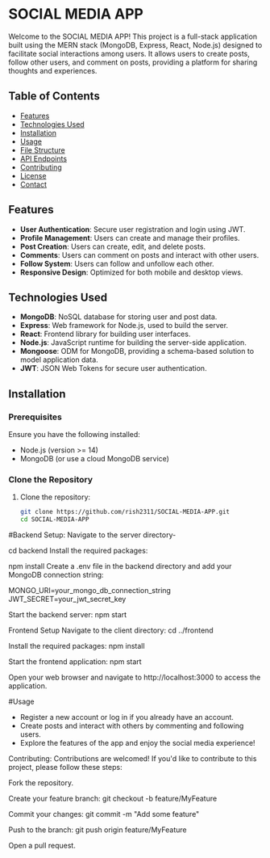 # SOCIAL MEDIA APP

Welcome to the SOCIAL MEDIA APP! This project is a full-stack application built using the MERN stack (MongoDB, Express, React, Node.js) designed to facilitate social interactions among users. It allows users to create posts, follow other users, and comment on posts, providing a platform for sharing thoughts and experiences.

## Table of Contents
- [Features](#features)
- [Technologies Used](#technologies-used)
- [Installation](#installation)
- [Usage](#usage)
- [File Structure](#file-structure)
- [API Endpoints](#api-endpoints)
- [Contributing](#contributing)
- [License](#license)
- [Contact](#contact)

## Features
- **User Authentication**: Secure user registration and login using JWT.
- **Profile Management**: Users can create and manage their profiles.
- **Post Creation**: Users can create, edit, and delete posts.
- **Comments**: Users can comment on posts and interact with other users.
- **Follow System**: Users can follow and unfollow each other.
- **Responsive Design**: Optimized for both mobile and desktop views.

## Technologies Used
- **MongoDB**: NoSQL database for storing user and post data.
- **Express**: Web framework for Node.js, used to build the server.
- **React**: Frontend library for building user interfaces.
- **Node.js**: JavaScript runtime for building the server-side application.
- **Mongoose**: ODM for MongoDB, providing a schema-based solution to model application data.
- **JWT**: JSON Web Tokens for secure user authentication.

## Installation

### Prerequisites
Ensure you have the following installed:
- Node.js (version >= 14)
- MongoDB (or use a cloud MongoDB service)

### Clone the Repository
1. Clone the repository:
   ```bash
   git clone https://github.com/rish2311/SOCIAL-MEDIA-APP.git
   cd SOCIAL-MEDIA-APP

#Backend Setup:
Navigate to the server directory-

cd backend
Install the required packages:

npm install
Create a .env file in the backend directory and add your MongoDB connection string:

MONGO_URI=your_mongo_db_connection_string
JWT_SECRET=your_jwt_secret_key

Start the backend server:
npm start

Frontend Setup
Navigate to the client directory:
cd ../frontend

Install the required packages:
npm install

Start the frontend application:
npm start

Open your web browser and navigate to http://localhost:3000 to access the application.

#Usage
- Register a new account or log in if you already have an account.
- Create posts and interact with others by commenting and following users.
- Explore the features of the app and enjoy the social media experience!

Contributing:
Contributions are welcomed! If you'd like to contribute to this project, please follow these steps:

Fork the repository.

Create your feature branch:
git checkout -b feature/MyFeature

Commit your changes:
git commit -m "Add some feature"

Push to the branch:
git push origin feature/MyFeature

Open a pull request.
